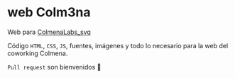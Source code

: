 # web Colm3na

Web para [ColmenaLabs_svq](https://www.colmenalabs.org/)

Código `HTML`, `CSS`, `JS`, fuentes, imágenes y todo lo necesario para la web del coworking Colmena.

`Pull request` son bienvenidos :honeybee:

